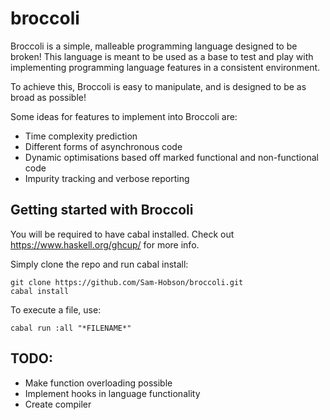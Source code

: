 # broccoli

Broccoli is a simple, malleable programming language designed to be broken! This language is meant to be used as a base to test and play with implementing programming language features in a consistent environment.

To achieve this, Broccoli is easy to manipulate, and is designed to be as broad as possible!

Some ideas for features to implement into Broccoli are:

- Time complexity prediction
- Different forms of asynchronous code
- Dynamic optimisations based off marked functional and non-functional code
- Impurity tracking and verbose reporting



## Getting started with Broccoli
You will be required to have cabal installed. Check out https://www.haskell.org/ghcup/ for more info.

Simply clone the repo and run cabal install:
```
git clone https://github.com/Sam-Hobson/broccoli.git
cabal install
```

To execute a file, use:
```
cabal run :all "*FILENAME*"
```



## TODO:
- Make function overloading possible
- Implement hooks in language functionality
- Create compiler
